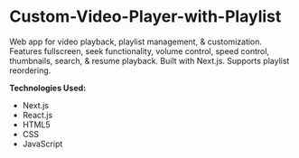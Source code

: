 # Custom-Video-Player-with-Playlist
Web app for video playback, playlist management, &amp; customization. Features fullscreen, seek functionality, volume control, speed control, thumbnails, search, &amp; resume playback. Built with Next.js. Supports playlist reordering.

**Technologies Used:**
- Next.js
- React.js
- HTML5
- CSS
- JavaScript
